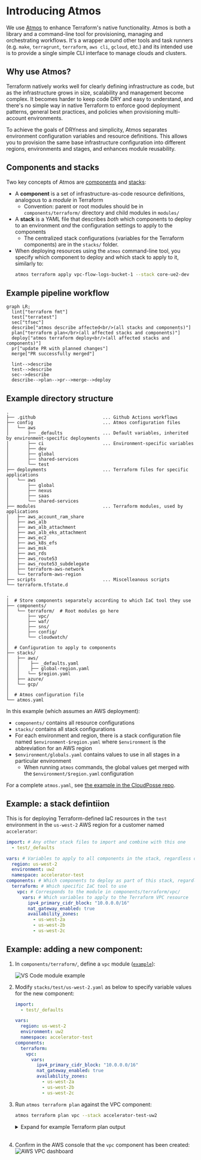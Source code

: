 # Introducing Atmos
We use [Atmos](https://atmos.tools) to enhance Terraform's native functionality. Atmos is both a library and a command-line tool for provisioning, managing and orchestrating workflows. It's a wrapper around other tools and task runners (e.g. `make`, `terragrunt`, `terraform`, `aws cli`, `gcloud`, etc.) and its intended use is to provide a single simple CLI interface to manage clouds and clusters.

## Why use Atmos?

Terraform natively works well for clearly defining infrastructure as code, but as the infrastructure grows in size, scalability and management become complex. It becomes harder to keep code DRY and easy to understand, and there's no simple way in native Terraform to enforce good deployment patterns, general best practices, and policies when provisioning multi-account environments.

To achieve the goals of DRYness and simplicity, Atmos separates environment configuration variables and resource definitions. This allows you to provision the same base infrastructure configuration into different regions, environments and stages, and enhances module reusability.

## Components and stacks

Two key concepts of Atmos are [components](https://atmos.tools/core-concepts/components/) and  [stacks](https://atmos.tools/core-concepts/stacks/):

  * A **component** is a set of infrastructure-as-code resource definitions, analogous to a _module_ in Terraform
    * Convention: parent or root modules should be in `components/terraform/` directory and child modules in `modules/`
  * A **stack** is a YAML file that describes _both_ which components to deploy to an environment _and_ the configuration settings to apply to the components 
    * The centralized stack configurations (variables for the Terraform components) are in the `stacks/` folder.
  * When deploying resources using the `atmos` command-line tool, you specify which component to deploy and which stack to apply to it, similarly to:
    ```bash
    atmos terraform apply vpc-flow-logs-bucket-1 --stack core-ue2-dev 
    ```

## Example pipeline workflow

```mermaid
graph LR;
  lint["terraform fmt"]
  test["terratest"]
  sec["tfsec"]
  describe["atmos describe affected<br/>(all stacks and components)"]
  plan["terraform plan</br>(all affected stacks and components)"]
  deploy["atmos terraform deploy<br/>(all affected stacks and components)"]
  pr["update PR with planned changes"]
  merge["PR successfully merged"]

  lint-->describe
  test-->describe
  sec-->describe
  describe-->plan-->pr-->merge-->deploy
```

## Example directory structure
```
.
├── .github                         ... Github Actions workflows
├── config                          ... Atmos configuration files  
│   └── aws
│       ├── _defaults               ... Default variables, inherited by environment-specific deployments
│       ├── ci                      ... Environment-specific variables
│       ├── dev
│       ├── global
│       ├── shared-services
│       └── test
├── deployments                     ... Terraform files for specific applications
│   └── aws
│       ├── global
│       ├── nexus
│       ├── saas
│       └── shared-services
├── modules                         ... Terraform modules, used by applications
│   ├── aws_account_ram_share
│   ├── aws_alb
│   ├── aws_alb_attachment
│   ├── aws_alb_eks_attachment
│   ├── aws_ec2
│   ├── aws_k8s_efs
│   ├── aws_msk
│   ├── aws_rds
│   ├── aws_route53
│   ├── aws_route53_subdelegate
│   ├── terraform-aws-network
│   └── terraform-aws-region
├── scripts                         ... Miscelleanous scripts
└── terraform.tfstate.d
```

```
.
│  # Store components separately according to which IaC tool they use
├── components/ 
│   └── terraform/  # Root modules go here 
│       ├── vpc/ 
│       ├── waf/ 
│       ├── sns/ 
│       ├── config/ 
│       └── cloudwatch/ 
│ 
│  # Configuration to apply to components
├── stacks/ 
│   ├── aws/ 
│   │    ├── _defaults.yaml 
│   │    ├── global-region.yaml
│   │   └── $region.yaml
│   ├── azure/ 
│   └── gcp/ 
│       
│  # Atmos configuration file
└── atmos.yaml 
```
In this example (which assumes an AWS deployment):

  * `components/` contains all resource configurations 
  * `stacks/` contains all stack configurations
  * For each environment and region, there is a stack configuration file named `$environment-$region.yaml` where `$environment` is the abbreviation for an AWS region
  * `$environment/globals.yaml` contains values to use in all stages in a particular environment
    * When running `atmos` commands, the global values get merged with the `$environment/$region.yaml` configuration

For a complete `atmos.yaml`, see [the example in the CloudPosse repo](https://github.com/cloudposse/atmos/blob/master/examples/complete/atmos.yaml).

## Example: a stack defintiion 

This is for deploying Terraform-defined IaC resources in the `test` environment in the `us-west-2` AWS region for a customer named `accelerator`:  
  ```yaml
  import: # Any other stack files to import and combine with this one
    - test/_defaults

  vars: # Variables to apply to all components in the stack, regardless of IaC tool
    region: us-west-2
    environment: uw2
    namespace: accelerator-test
  components: # Which components to deploy as part of this stack, regardless of IaC tool
    terraform: # Which specific IaC tool to use
      vpc: # Corresponds to the module in components/terraform/vpc/
        vars: # Which variables to apply to the Terraform VPC resource
          ipv4_primary_cidr_block: "10.0.0.0/16"
          nat_gateway_enabled: true
          availability_zones:
            - us-west-2a
            - us-west-2b
            - us-west-2c
  ```

## Example: adding a new component:

1. In `components/terraform/`, define a `vpc` module ([`example`](https://github.com/cloudposse/terraform-aws-vpc/tree/master/examples/complete)):

    ![VS Code module example](./images/vpc.png "VS Code Terraform module example")

2. Modify `stacks/test/us-west-2.yaml` as below to specify variable values for the new component:

    ```yaml
    import:
      - test/_defaults

    vars:
      region: us-west-2
      environment: uw2
      namespace: accelerator-test
    components:
      terraform:
        vpc:
          vars:
            ipv4_primary_cidr_block: "10.0.0.0/16"
            nat_gateway_enabled: true
            availability_zones:
              - us-west-2a
              - us-west-2b
              - us-west-2c
    ```

3. Run `atmos terraform plan` against the VPC component:
    ```bash
    atmos terraform plan vpc --stack accelerator-test-uw2
    ```
    <details>

    <summary>
    Expand for example Terraform plan output
    </summary>

      ```bash
      Variables for the component 'vpc' in the stack 'accelerator-test-uw2':
      availability_zones:
      - us-west-2a
      - us-west-2b
      - us-west-2c
      environment: uw2
      ipv4_primary_cidr_block: 10.0.0.0/16
      namespace: accelerator-test
      nat_gateway_enabled: true
      region: us-west-2
      tags:
        business-unit: 'Slalom Build'
        component: vpc
        contact: accelerator@slalom.com
        environment: development
        expense-class: network
        product: accelerator
        map-migrated: nope
      Writing the variables to file:
      components/terraform/vpc/accelerator-test-uw2-vpc.terraform.tfvars.json
      Executing command:
      /opt/homebrew/bin/terraform init -reconfigure
      Initializing modules...
      Initializing the backend...
      Initializing provider plugins...
      - Reusing previous version of hashicorp/aws from the dependency lock file
      - Using previously-installed hashicorp/aws v4.35.0
      Terraform has been successfully initialized!
      You may now begin working with Terraform. Try running "terraform plan" to see
      any changes that are required for your infrastructure. All Terraform commands
      should now work.
      If you ever set or change modules or backend configuration for Terraform,
      rerun this command to reinitialize your working directory. If you forget, other
      commands will detect it and remind you to do so if necessary.
      Command info:
      Terraform binary: terraform
      Terraform command: apply
      Arguments and flags: []
      Component: vpc
      Stack: accelerator-test-uw2
      Working dir: components/terraform/vpc
      Executing command:
      /opt/homebrew/bin/terraform workspace select accelerator-test-uw2
      Executing command:
      /opt/homebrew/bin/terraform apply -var-file accelerator-test-uw2-vpc.terraform.tfvars.json
      Terraform used the selected providers to generate the following execution plan. Resource actions are indicated with the following symbols:
        + create
      Terraform will perform the following actions:
        # module.vpc.aws_default_security_group.default[0] will be created
        + resource "aws_default_security_group" "default" {
            + arn                    = (known after apply)
            + description            = (known after apply)
            + egress                 = (known after apply)
            + id                     = (known after apply)
            + ingress                = (known after apply)
            + name                   = (known after apply)
            + name_prefix            = (known after apply)
            + owner_id               = (known after apply)
            + revoke_rules_on_delete = false
            + tags                   = {
                + "Environment"      = "uw2"
                + "Name"             = "accelerator-test-uw2-default"
                + "Namespace"        = "accelerator-test"
                + "business-unit" = "Slalom Build"
                + "component"     = "vpc"
                + "contact"       = "accelerator@slalom.com"
                + "environment"   = "development"
                + "expense-class" = "network"
                + "product"       = "accelerator"
                + "map-migrated"     = "nope"
              }
            + tags_all               = {
                + "Environment"      = "uw2"
                + "Name"             = "accelerator-test-uw2-default"
                + "Namespace"        = "accelerator-test"
                + "business-unit" = "Slalom Build"
                + "component"     = "vpc"
                + "contact"       = "accelerator@slalom.com"
                + "environment"   = "development"
                + "expense-class" = "network"
                + "product"       = "accelerator"
                + "map-migrated"     = "nope"
              }
            + vpc_id                 = (known after apply)
          }
        # module.vpc.aws_internet_gateway.default[0] will be created
        + resource "aws_internet_gateway" "default" {
            + arn      = (known after apply)
            + id       = (known after apply)
            + owner_id = (known after apply)
            + tags     = {
                + "Environment"      = "uw2"
                + "Name"             = "accelerator-test-uw2"
                + "Namespace"        = "accelerator-test"
                + "business-unit" = "Slalom Build"
                + "component"     = "vpc"
                + "contact"       = "accelerator@slalom.com"
                + "environment"   = "development"
                + "expense-class" = "network"
                + "product"       = "accelerator"
                + "map-migrated"     = "nope"
              }
            + tags_all = {
                + "Environment"      = "uw2"
                + "Name"             = "accelerator-test-uw2"
                + "Namespace"        = "accelerator-test"
                + "business-unit" = "Slalom Build"
                + "component"     = "vpc"
                + "contact"       = "accelerator@slalom.com"
                + "environment"   = "development"
                + "expense-class" = "network"
                + "product"       = "accelerator"
                + "map-migrated"     = "nope"
              }
            + vpc_id   = (known after apply)
          }
        # module.vpc.aws_vpc.default[0] will be created
        + resource "aws_vpc" "default" {
            + arn                                  = (known after apply)
            + assign_generated_ipv6_cidr_block     = true
            + cidr_block                           = "10.0.0.0/16"
            + default_network_acl_id               = (known after apply)
            + default_route_table_id               = (known after apply)
            + default_security_group_id            = (known after apply)
            + dhcp_options_id                      = (known after apply)
            + enable_classiclink                   = false
            + enable_classiclink_dns_support       = false
            + enable_dns_hostnames                 = true
            + enable_dns_support                   = true
            + enable_network_address_usage_metrics = (known after apply)
            + id                                   = (known after apply)
            + instance_tenancy                     = "default"
            + ipv6_association_id                  = (known after apply)
            + ipv6_cidr_block                      = (known after apply)
            + ipv6_cidr_block_network_border_group = (known after apply)
            + main_route_table_id                  = (known after apply)
            + owner_id                             = (known after apply)
            + tags                                 = {
                + "Environment"      = "uw2"
                + "Name"             = "accelerator-test-uw2"
                + "Namespace"        = "accelerator-test"
                + "business-unit" = "Slalom Build"
                + "component"     = "vpc"
                + "contact"       = "accelerator@slalom.com"
                + "environment"   = "development"
                + "expense-class" = "network"
                + "product"       = "accelerator"
                + "map-migrated"     = "nope"
              }
            + tags_all                             = {
                + "Environment"      = "uw2"
                + "Name"             = "accelerator-test-uw2"
                + "Namespace"        = "accelerator-test"
                + "business-unit" = "Slalom Build"
                + "component"     = "vpc"
                + "contact"       = "accelerator@slalom.com"
                + "environment"   = "development"
                + "expense-class" = "network"
                + "product"       = "accelerator"
                + "map-migrated"     = "nope"
              }
          }
      Plan: 3 to add, 0 to change, 0 to destroy.
      Changes to Outputs:
        + vpc_id = (known after apply)
      ╷
      │ Warning: Argument is deprecated
      │
      │   with module.vpc.aws_vpc.default[0],
      │   on .terraform/modules/vpc/main.tf line 43, in resource "aws_vpc" "default":
      │   43:   enable_classiclink               = local.classiclink_enabled
      │
      │ With the retirement of EC2-Classic the enable_classiclink attribute has been deprecated and will be removed in a future version.
      │
      │ (and one more similar warning elsewhere)
      ╵
      Do you want to perform these actions in workspace "accelerator-test-uw2"?
        Terraform will perform the actions described above.
        Only 'yes' will be accepted to approve.
        Enter a value: yes
      module.vpc.aws_vpc.default[0]: Creating...
      module.vpc.aws_vpc.default[0]: Still creating... [10s elapsed]
      module.vpc.aws_vpc.default[0]: Still creating... [20s elapsed]
      module.vpc.aws_vpc.default[0]: Creation complete after 23s [id=vpc-0d57e4e5b1bcee28c]
      module.vpc.aws_internet_gateway.default[0]: Creating...
      module.vpc.aws_default_security_group.default[0]: Creating...
      module.vpc.aws_internet_gateway.default[0]: Creation complete after 0s [id=igw-0ed552bd901bb38f8]
      module.vpc.aws_default_security_group.default[0]: Creation complete after 2s [id=sg-0e85352dbfeb5145e]
      ╷
      │ Warning: Argument is deprecated
      │
      │   with module.vpc.aws_vpc.default[0],
      │   on .terraform/modules/vpc/main.tf line 43, in resource "aws_vpc" "default":
      │   43:   enable_classiclink               = local.classiclink_enabled
      │
      │ With the retirement of EC2-Classic the enable_classiclink attribute has been deprecated and will be removed in a future version.
      │
      │ (and one more similar warning elsewhere)
      ╵
      Apply complete! Resources: 3 added, 0 changed, 0 destroyed.
      Outputs:
      vpc_id = "vpc-0d57e4e5b1bcee28c"

      ```
      </details>
      </br>
  1. Confirm in the AWS console that the `vpc` component has been created:
      ![AWS VPC dashboard](./images/vpc_dashboard.png)
